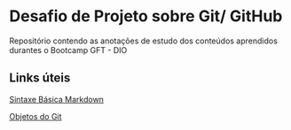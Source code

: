# Desafio de Projeto sobre Git/ GitHub
Repositório contendo as anotações de estudo dos conteúdos aprendidos durantes o Bootcamp GFT - DIO

## Links úteis
[Sintaxe Básica Markdown](https://www.markdownguide.org/basic-syntax/)

[Objetos do Git](https://yunwuxin1.gitbooks.io/git/content/pt-br/2f43a18152712fdc540f15b0a67e9786/eabfce06abf3d61cb56302bae6b62e77.html)
